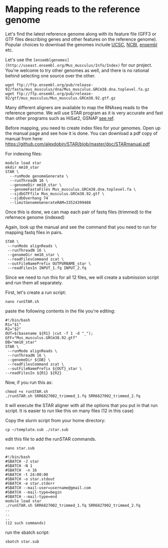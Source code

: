 # Mapping reads to the reference genome


Let's find the latest reference genome along with its feature file (GFF3 or GTF files describing genes and other features on the reference genome). Popular choices to download the genomes include [UCSC](http://hgdownload.cse.ucsc.edu/downloads.html), [NCBI](https://www.ncbi.nlm.nih.gov/genome/), [ensembl](http://ensemblgenomes.org/) etc.

Let's use the `[ensemblgenomes](http://useast.ensembl.org/Mus_musculus/Info/Index)` for our project. You're welcome to try other genomes as well, and there is no rational behind selecting one source over the other.

```
wget ftp://ftp.ensembl.org/pub/release-92/fasta/mus_musculus/dna/Mus_musculus.GRCm38.dna.toplevel.fa.gz
wget ftp://ftp.ensembl.org/pub/release-92/gtf/mus_musculus/Mus_musculus.GRCm38.92.gtf.gz
```

Many different aligners are available to map the RNAseq reads to the reference genome. We will use STAR program as it is very accurate and fast than other programs such as HiSat2, GSNAP [see ref](https://www.nature.com/articles/nmeth.2722).

Before mapping, you need to create index files for your genomes. Open up the manual page and see how it is done. You can download a pdf copy of manual from here: https://github.com/alexdobin/STAR/blob/master/doc/STARmanual.pdf


For indexing files:

```
module load star
mkdir mm10_star
STAR \
  --runMode genomeGenerate \
  --runThreadN 16 \
  --genomeDir mm10_star \
  --genomeFastaFiles Mus_musculus.GRCm38.dna.toplevel.fa \
  --sjdbGTFfile Mus_musculus.GRCm38.92.gtf \
  --sjdbOverhang 74
  --limitGenomeGenerateRAM=33524399488
```

Once this is done, we can map each pair of fastq files (trimmed) to the refernece genome (indexed)

Again, look up the manual and see the command that you need to run for mapping fastq files in pairs.


```
STAR \
 --runMode alignReads \
 --runThreadN 16 \
 --genomeDir mm10_star \
 --readFilesCommand zcat \
 --outFileNamePrefix OUTPURNAME_star \
 --readFilesIn INPUT_1.fq INPUT_2.fq
```

Since we need to run this for all 12 files, we will create a submission script and run them all separately.

First, let's create a run script:

```
nano runSTAR.sh
```

paste the following contents in the file you're editing:

```
#!/bin/bash
R1="$1"
R2="$2"
OUT=$(basename ${R1} |cut -f 1 -d "_");
GFF="Mus_musculus.GRCm38.92.gtf"
DB="mm10_star"
STAR \
 --runMode alignReads \
 --runThreadN 16 \
 --genomeDir ${DB} \
 --readFilesCommand zcat \
 --outFileNamePrefix ${OUT}_star \
--readFilesIn ${R1} ${R2}
```

Now, if you run this as:
```
chmod +x runSTAR.sh
./runSTAR.sh SRR6827002_trimmed_1.fq SRR6827002_trimmed_2.fq
```
it will execute  the STAR aligner with all the options that you put in that run script. It is easier to run like this on many files (12 in this case)


Copy the slurm script from your home directory:

```
cp ~/template.sub ./star.sub
```
edit this file to add the runSTAR commands.

```
nano star.sub
```

```
#!/bin/bash
#SBATCH -J star
#SBATCH -N 1
#SBATCH  -n 16
#SBATCH -t 24:00:00
#SBATCH -o star.stdout
#SBATCH -e star.stderr
#SBATCH --mail-user=username@gmail.com
#SBATCH --mail-type=begin
#SBATCH --mail-type=end
module load star
./runSTAR.sh SRR6827002_trimmed_1.fq SRR6827002_trimmed_2.fq
..
..
..
(12 such commands)
```

run the sbatch script:
```
sbatch star.sub
```
